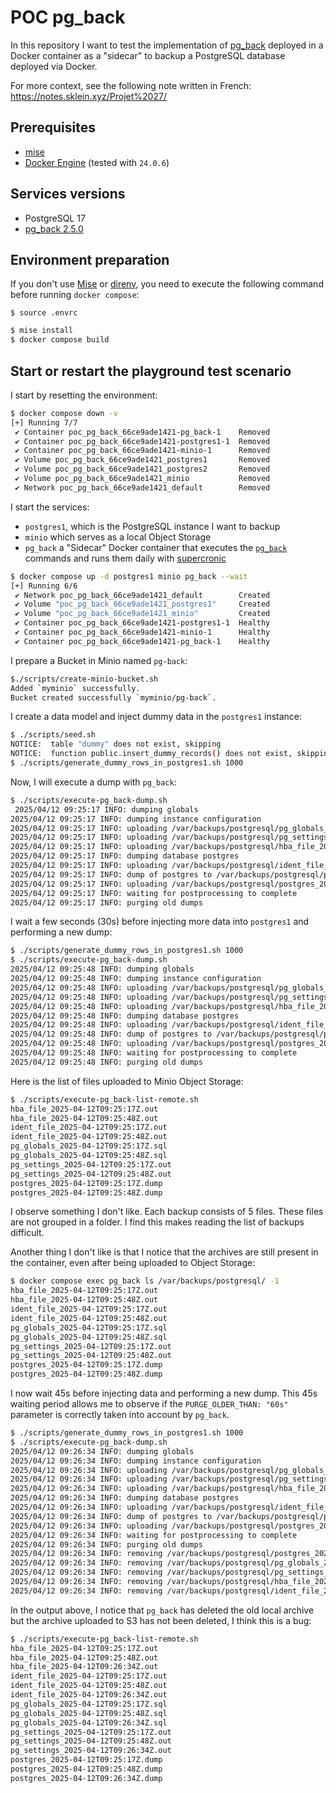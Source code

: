 # POC pg_back

In this repository I want to test the implementation of [pg_back](https://github.com/orgrim/pg_back/) deployed in a Docker container as a "sidecar" to backup a PostgreSQL database deployed via Docker.

For more context, see the following note written in French: https://notes.sklein.xyz/Projet%2027/

## Prerequisites

- [mise](https://mise.jdx.dev/)
- [Docker Engine](https://docs.docker.com/engine/) (tested with `24.0.6`)

## Services versions

- PostgreSQL 17
- [pg_back 2.5.0](https://github.com/orgrim/pg_back/releases/tag/v2.5.0)

## Environment preparation

If you don't use [Mise](https://mise.jdx.dev/) or [direnv](https://direnv.net/), you need to execute the following command before running `docker compose`:

```
$ source .envrc
```

```sh
$ mise install
$ docker compose build
```

## Start or restart the playground test scenario

I start by resetting the environment:

```sh
$ docker compose down -v
[+] Running 7/7
 ✔ Container poc_pg_back_66ce9ade1421-pg_back-1    Removed                                                                      10.3s
 ✔ Container poc_pg_back_66ce9ade1421-postgres1-1  Removed                                                                       0.3s
 ✔ Container poc_pg_back_66ce9ade1421-minio-1      Removed                                                                       0.4s
 ✔ Volume poc_pg_back_66ce9ade1421_postgres1       Removed                                                                       0.0s
 ✔ Volume poc_pg_back_66ce9ade1421_postgres2       Removed                                                                       0.0s
 ✔ Volume poc_pg_back_66ce9ade1421_minio           Removed                                                                       0.0s
 ✔ Network poc_pg_back_66ce9ade1421_default        Removed                                                                       0.3s
```

I start the services:

- `postgres1`, which is the PostgreSQL instance I want to backup
- `minio` which serves as a local Object Storage
- `pg_back` a "Sidecar" Docker container that executes the [`pg_back`](https://github.com/orgrim/pg_back/) commands and runs them daily with [supercronic](https://github.com/aptible/supercronic)

```sh
$ docker compose up -d postgres1 minio pg_back --wait
[+] Running 6/6
 ✔ Network poc_pg_back_66ce9ade1421_default        Created                                                                       0.2s
 ✔ Volume "poc_pg_back_66ce9ade1421_postgres1"     Created                                                                       0.0s
 ✔ Volume "poc_pg_back_66ce9ade1421_minio"         Created                                                                       0.0s
 ✔ Container poc_pg_back_66ce9ade1421-postgres1-1  Healthy                                                                       6.6s
 ✔ Container poc_pg_back_66ce9ade1421-minio-1      Healthy                                                                       6.6s
 ✔ Container poc_pg_back_66ce9ade1421-pg_back-1    Healthy                                                                       6.4s
```

I prepare a Bucket in Minio named `pg-back`:

```sh
$./scripts/create-minio-bucket.sh
Added `myminio` successfully.
Bucket created successfully `myminio/pg-back`.
```

I create a data model and inject dummy data in the `postgres1` instance:

```sh
$ ./scripts/seed.sh
NOTICE:  table "dummy" does not exist, skipping
NOTICE:  function public.insert_dummy_records() does not exist, skipping
$ ./scripts/generate_dummy_rows_in_postgres1.sh 1000
```

Now, I will execute a dump with `pg_back`:

```sh
$ ./scripts/execute-pg_back-dump.sh
 2025/04/12 09:25:17 INFO: dumping globals
2025/04/12 09:25:17 INFO: dumping instance configuration
2025/04/12 09:25:17 INFO: uploading /var/backups/postgresql/pg_globals_2025-04-12T09:25:17Z.sql to S3 bucket pg-back
2025/04/12 09:25:17 INFO: uploading /var/backups/postgresql/pg_settings_2025-04-12T09:25:17Z.out to S3 bucket pg-back
2025/04/12 09:25:17 INFO: uploading /var/backups/postgresql/hba_file_2025-04-12T09:25:17Z.out to S3 bucket pg-back
2025/04/12 09:25:17 INFO: dumping database postgres
2025/04/12 09:25:17 INFO: uploading /var/backups/postgresql/ident_file_2025-04-12T09:25:17Z.out to S3 bucket pg-back
2025/04/12 09:25:17 INFO: dump of postgres to /var/backups/postgresql/postgres_2025-04-12T09:25:17Z.dump done
2025/04/12 09:25:17 INFO: uploading /var/backups/postgresql/postgres_2025-04-12T09:25:17Z.dump to S3 bucket pg-back
2025/04/12 09:25:17 INFO: waiting for postprocessing to complete
2025/04/12 09:25:17 INFO: purging old dumps
```

I wait a few seconds (30s) before injecting more data into `postgres1` and performing a new dump:

```sh
$ ./scripts/generate_dummy_rows_in_postgres1.sh 1000
$ ./scripts/execute-pg_back-dump.sh
2025/04/12 09:25:48 INFO: dumping globals
2025/04/12 09:25:48 INFO: dumping instance configuration
2025/04/12 09:25:48 INFO: uploading /var/backups/postgresql/pg_globals_2025-04-12T09:25:48Z.sql to S3 bucket pg-back
2025/04/12 09:25:48 INFO: uploading /var/backups/postgresql/pg_settings_2025-04-12T09:25:48Z.out to S3 bucket pg-back
2025/04/12 09:25:48 INFO: uploading /var/backups/postgresql/hba_file_2025-04-12T09:25:48Z.out to S3 bucket pg-back
2025/04/12 09:25:48 INFO: dumping database postgres
2025/04/12 09:25:48 INFO: uploading /var/backups/postgresql/ident_file_2025-04-12T09:25:48Z.out to S3 bucket pg-back
2025/04/12 09:25:48 INFO: dump of postgres to /var/backups/postgresql/postgres_2025-04-12T09:25:48Z.dump done
2025/04/12 09:25:48 INFO: uploading /var/backups/postgresql/postgres_2025-04-12T09:25:48Z.dump to S3 bucket pg-back
2025/04/12 09:25:48 INFO: waiting for postprocessing to complete
2025/04/12 09:25:48 INFO: purging old dumps
```

Here is the list of files uploaded to Minio Object Storage:

```sh
$ ./scripts/execute-pg_back-list-remote.sh
hba_file_2025-04-12T09:25:17Z.out
hba_file_2025-04-12T09:25:48Z.out
ident_file_2025-04-12T09:25:17Z.out
ident_file_2025-04-12T09:25:48Z.out
pg_globals_2025-04-12T09:25:17Z.sql
pg_globals_2025-04-12T09:25:48Z.sql
pg_settings_2025-04-12T09:25:17Z.out
pg_settings_2025-04-12T09:25:48Z.out
postgres_2025-04-12T09:25:17Z.dump
postgres_2025-04-12T09:25:48Z.dump
```

I observe something I don't like. Each backup consists of 5 files. These files are not grouped in a folder.
I find this makes reading the list of backups difficult.

Another thing I don't like is that I notice that the archives are still present in the container,
even after being uploaded to Object Storage:

```sh
$ docker compose exec pg_back ls /var/backups/postgresql/ -1
hba_file_2025-04-12T09:25:17Z.out
hba_file_2025-04-12T09:25:48Z.out
ident_file_2025-04-12T09:25:17Z.out
ident_file_2025-04-12T09:25:48Z.out
pg_globals_2025-04-12T09:25:17Z.sql
pg_globals_2025-04-12T09:25:48Z.sql
pg_settings_2025-04-12T09:25:17Z.out
pg_settings_2025-04-12T09:25:48Z.out
postgres_2025-04-12T09:25:17Z.dump
postgres_2025-04-12T09:25:48Z.dump
```

I now wait 45s before injecting data and performing a new dump.
This 45s waiting period allows me to observe if the `PURGE_OLDER_THAN: "60s"` parameter is
correctly taken into account by `pg_back`.

```sh
$ ./scripts/generate_dummy_rows_in_postgres1.sh 1000
$ ./scripts/execute-pg_back-dump.sh
2025/04/12 09:26:34 INFO: dumping globals
2025/04/12 09:26:34 INFO: dumping instance configuration
2025/04/12 09:26:34 INFO: uploading /var/backups/postgresql/pg_globals_2025-04-12T09:26:34Z.sql to S3 bucket pg-back
2025/04/12 09:26:34 INFO: uploading /var/backups/postgresql/pg_settings_2025-04-12T09:26:34Z.out to S3 bucket pg-back
2025/04/12 09:26:34 INFO: uploading /var/backups/postgresql/hba_file_2025-04-12T09:26:34Z.out to S3 bucket pg-back
2025/04/12 09:26:34 INFO: dumping database postgres
2025/04/12 09:26:34 INFO: uploading /var/backups/postgresql/ident_file_2025-04-12T09:26:34Z.out to S3 bucket pg-back
2025/04/12 09:26:34 INFO: dump of postgres to /var/backups/postgresql/postgres_2025-04-12T09:26:34Z.dump done
2025/04/12 09:26:34 INFO: uploading /var/backups/postgresql/postgres_2025-04-12T09:26:34Z.dump to S3 bucket pg-back
2025/04/12 09:26:34 INFO: waiting for postprocessing to complete
2025/04/12 09:26:34 INFO: purging old dumps
2025/04/12 09:26:34 INFO: removing /var/backups/postgresql/postgres_2025-04-12T09:25:17Z.dump
2025/04/12 09:26:34 INFO: removing /var/backups/postgresql/pg_globals_2025-04-12T09:25:17Z.sql
2025/04/12 09:26:34 INFO: removing /var/backups/postgresql/pg_settings_2025-04-12T09:25:17Z.out
2025/04/12 09:26:34 INFO: removing /var/backups/postgresql/hba_file_2025-04-12T09:25:17Z.out
2025/04/12 09:26:34 INFO: removing /var/backups/postgresql/ident_file_2025-04-12T09:25:17Z.out
```

In the output above, I notice that `pg_back` has deleted the old local archive but the archive uploaded to S3 has not been deleted, I think this is a bug:

```sh
$ ./scripts/execute-pg_back-list-remote.sh
hba_file_2025-04-12T09:25:17Z.out
hba_file_2025-04-12T09:25:48Z.out
hba_file_2025-04-12T09:26:34Z.out
ident_file_2025-04-12T09:25:17Z.out
ident_file_2025-04-12T09:25:48Z.out
ident_file_2025-04-12T09:26:34Z.out
pg_globals_2025-04-12T09:25:17Z.sql
pg_globals_2025-04-12T09:25:48Z.sql
pg_globals_2025-04-12T09:26:34Z.sql
pg_settings_2025-04-12T09:25:17Z.out
pg_settings_2025-04-12T09:25:48Z.out
pg_settings_2025-04-12T09:26:34Z.out
postgres_2025-04-12T09:25:17Z.dump
postgres_2025-04-12T09:25:48Z.dump
postgres_2025-04-12T09:26:34Z.dump
```
